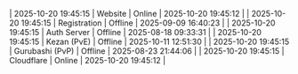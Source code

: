 | 2025-10-20 19:45:15 | Website | Online | 2025-10-20 19:45:12 |
| 2025-10-20 19:45:15 | Registration | Offline | 2025-09-09 16:40:23 |
| 2025-10-20 19:45:15 | Auth Server | Offline | 2025-08-18 09:33:31 |
| 2025-10-20 19:45:15 | Kezan (PvE) | Offline | 2025-10-11 12:51:30 |
| 2025-10-20 19:45:15 | Gurubashi (PvP) | Offline | 2025-08-23 21:44:06 |
| 2025-10-20 19:45:15 | Cloudflare | Online | 2025-10-20 19:45:12 |
